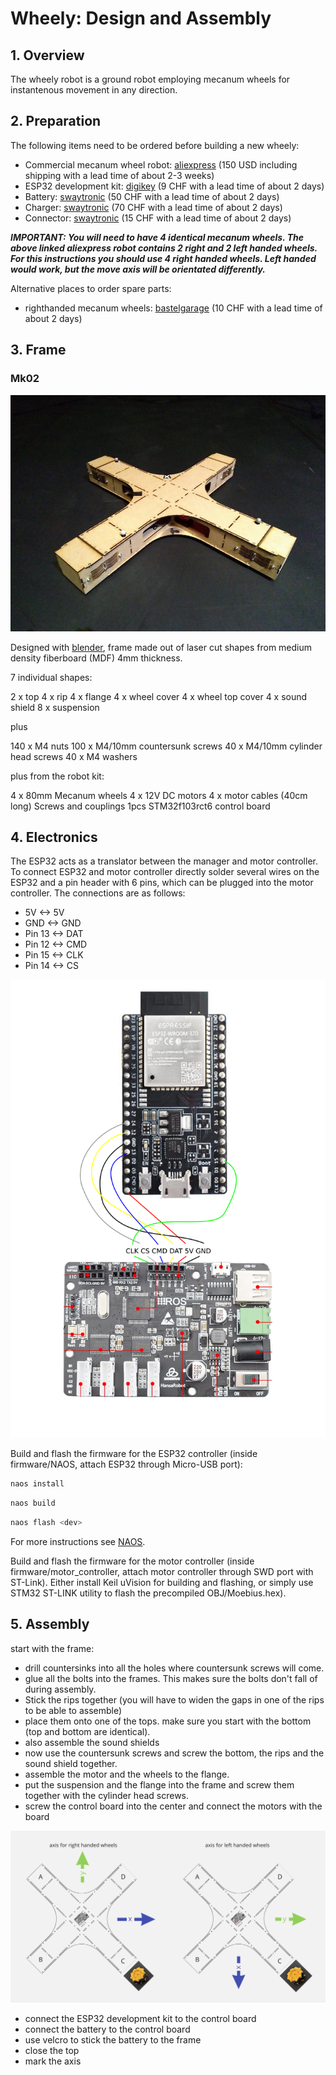 # Wheely: Design and Assembly

## 1. Overview
The wheely robot is a ground robot employing mecanum wheels for instantenous movement in any direction.

## 2. Preparation
The following items need to be ordered before building a new wheely:
- Commercial mecanum wheel robot: [aliexpress](https://www.aliexpress.com/item/4001193081747.html?spm=a2g0s.9042311.0.0.14964c4ddIATUA) (150 USD including shipping with a lead time of about 2-3 weeks)
- ESP32 development kit: [digikey](https://www.digikey.ch/product-detail/de/espressif-systems/ESP32-DEVKITC-32D/1965-1000-ND/9356990) (9 CHF with a lead time of about 2 days)
- Battery: [swaytronic](https://www.swaytronic.ch/LiPo-Akku---Swaytronic/LiPo-Akku-3S-11-1V-248/35C---70C/swaytronic-lipo-3s-11-1v-3400mah-35c-70c-t.html) (50 CHF with a lead time of about 2 days)
- Charger: [swaytronic](https://www.swaytronic.ch/Ladegeraete/Ladegeraete-12V-DC/up100ac-plus.html) (70 CHF with a lead time of about 2 days)
- Connector: [swaytronic](https://www.swaytronic.ch/LiPo---Zubehoer/LiPo-Stecksysteme---Zubehoer/lipo-stecksystem-new-dean-t-plug-mit-schutzkappe.html) (15 CHF with a lead time of about 2 days)

***IMPORTANT: You will need to have 4 identical mecanum wheels. The above linked aliexpress robot contains 2 right and 2 left handed wheels. For this instructions you should use 4 right handed wheels. Left handed would work, but the move axis will be orientated differently.***

Alternative places to order spare parts:
- righthanded mecanum wheels: [bastelgarage](https://www.bastelgarage.ch/rechtsdrehendes-80mm-mecanum-omni-wheel-rad) (10 CHF with a lead time of about 2 days)

## 3. Frame

### Mk02
![alt text](../../assets/pix/robots/wheely/wheely_mk02.jpg)

Designed with [blender](https://blender.org), frame made out of laser cut shapes from medium density fiberboard (MDF) 4mm thickness.

7 individual shapes:

2 x top
4 x rip
4 x flange
4 x wheel cover
4 x wheel top cover
4 x sound shield
8 x suspension

plus

140 x M4 nuts
100 x M4/10mm countersunk screws
40 x M4/10mm cylinder head screws
40 x M4 washers

plus from the robot kit:

4 x 80mm Mecanum wheels
4 x 12V DC motors
4 x motor cables (40cm long)
Screws and couplings
1pcs STM32f103rct6 control board

## 4. Electronics
The ESP32 acts as a translator between the manager and motor controller. To connect ESP32 and motor controller directly solder several wires on the ESP32 and a pin header with 6 pins, which can be plugged into the motor controller. The connections are as follows:
- 5V <-> 5V
- GND <-> GND
- Pin 13 <-> DAT
- Pin 12 <-> CMD
- Pin 15 <-> CLK
- Pin 14 <-> CS

![alt text](../../assets/pix/robots/wheely/electronics/esp32_motor_controller.png)

Build and flash the firmware for the ESP32 controller (inside firmware/NAOS, attach ESP32 through Micro-USB port):
```bash
naos install
```
```bash
naos build
```
```bash
naos flash <dev>
```
For more instructions see [NAOS](https://github.com/256dpi/naos).

Build and flash the firmware for the motor controller (inside firmware/motor_controller, attach motor controller through SWD port with ST-Link). Either install Keil uVision for building and flashing, or simply use STM32 ST-LINK utility to flash the precompiled OBJ/Moebius.hex).

## 5. Assembly

start with the frame:

* drill countersinks into all the holes where countersunk screws will come.
* glue all the bolts into the frames. This makes sure the bolts don't fall of during assembly.
* Stick the rips together (you will have to widen the gaps in one of the rips to be able to assemble)
* place them onto one of the tops. make sure you start with the bottom (top and bottom are identical).
* also assemble the sound shields
* now use the countersunk screws and screw the bottom, the rips and the sound shield together.
* assemble the motor and the wheels to the flange.
* put the suspension and the flange into the frame and screw them together with the cylinder head screws.
* screw the control board into the center and connect the motors with the board

![alt text](../../assets/pix/robots/wheely/axisAndwheels.png)

* connect the ESP32 development kit to the control board
* connect the battery to the control board
* use velcro to stick the battery to the frame
* close the top
* mark the axis
